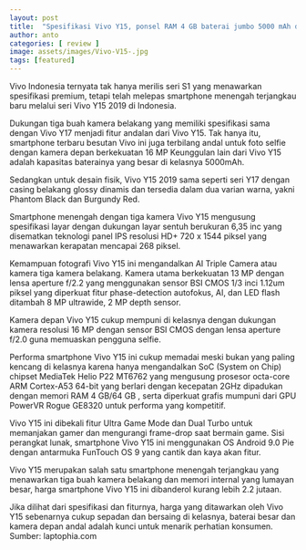 ```yaml
---
layout: post
title:  "Spesifikasi Vivo Y15, ponsel RAM 4 GB baterai jumbo 5000 mAh dengan harga murah"
author: anto
categories: [ review ]
image: assets/images/Vivo-V15-.jpg
tags: [featured]
---
```


Vivo Indonesia ternyata tak hanya merilis seri S1 yang menawarkan spesifikasi premium, tetapi telah melepas smartphone menengah terjangkau baru melalui seri Vivo Y15 2019 di Indonesia.

Dukungan tiga buah kamera belakang yang memiliki spesifikasi sama dengan Vivo Y17 menjadi fitur andalan dari Vivo Y15. Tak hanya itu, smartphone terbaru besutan Vivo ini juga terbilang andal untuk foto selfie dengan kamera depan berkekuatan 16 MP Keunggulan lain dari Vivo Y15 adalah kapasitas baterainya yang besar di kelasnya 5000mAh.

Sedangkan untuk desain fisik, Vivo Y15 2019 sama seperti seri Y17 dengan casing belakang glossy dinamis dan tersedia dalam dua varian warna, yakni Phantom Black dan Burgundy Red.

Smartphone menengah dengan tiga kamera Vivo Y15 mengusung spesifikasi layar dengan dukungan layar sentuh berukuran 6,35 inc yang disematkan teknologi panel IPS resolusi HD+ 720 x 1544 piksel yang menawarkan kerapatan mencapai 268 piksel.

Kemampuan fotografi Vivo Y15 ini mengandalkan AI Triple Camera atau kamera tiga kamera belakang. Kamera utama berkekuatan 13 MP dengan lensa aperture f/2.2 yang menggunakan sensor BSI CMOS 1/3 inci 1.12um piksel yang diperkuat fitur phase-detection autofokus, AI, dan LED flash ditambah 8 MP ultrawide, 2 MP depth sensor.

Kamera depan Vivo Y15 cukup mempuni di kelasnya dengan dukungan kamera resolusi 16 MP dengan sensor BSI CMOS dengan lensa aperture f/2.0 guna memuaskan pengguna selfie.

Performa smartphone Vivo Y15 ini cukup memadai meski bukan yang paling kencang di kelasnya karena hanya mengandalkan SoC (System on Chip) chipset MediaTek Helio P22 MT6762 yang mengusung prosesor octa-core ARM Cortex-A53 64-bit yang berlari dengan kecepatan 2GHz dipadukan dengan memori RAM 4 GB/64 GB , serta diperkuat grafis mumpuni dari GPU PowerVR Rogue GE8320 untuk performa yang kompetitif.

Vivo Y15 ini dibekali fitur Ultra Game Mode dan Dual Turbo untuk memanjakan gamer dan mengurangi frame-drop saat bermain game. Sisi perangkat lunak, smartphone Vivo Y15 ini menggunakan OS Android 9.0 Pie dengan antarmuka FunTouch OS 9 yang cantik dan kaya akan fitur.

Vivo Y15 merupakan salah satu smartphone menengah terjangkau yang menawarkan tiga buah kamera belakang dan memori internal yang lumayan besar, harga smartphone Vivo Y15 ini dibanderol kurang lebih 2.2 jutaan.

Jika dilihat dari spesifikasi dan fiturnya, harga yang ditawarkan oleh Vivo Y15 sebenarnya cukup sepadan dan bersaing di kelasnya, baterai besar dan kamera depan andal adalah kunci untuk menarik perhatian konsumen.
Sumber: laptophia.com
